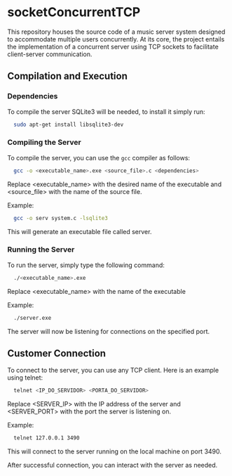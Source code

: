 # socketConcurrentTCP
This repository houses the source code of a music server system designed to accommodate multiple users concurrently. At its core, the project entails the implementation of a concurrent server using TCP sockets to facilitate client-server communication.

## Compilation and Execution

### Dependencies

To compile the server SQLite3 will be needed, to install it simply run:
```bash
  sudo apt-get install libsqlite3-dev
```

### Compiling the Server

To compile the server, you can use the `gcc` compiler as follows:
```bash
  gcc -o <executable_name>.exe <source_file>.c <dependencies>
```
Replace <executable_name> with the desired name of the executable and <source_file> with the name of the source file.

Example:
```bash
  gcc -o serv system.c -lsqlite3
```

This will generate an executable file called server.

### Running the Server
To run the server, simply type the following command:

```bash
  ./<executable_name>.exe
```
Replace <executable_name> with the name of the executable

Example:
```bash
  ./server.exe
```
The server will now be listening for connections on the specified port.

## Customer Connection
To connect to the server, you can use any TCP client. Here is an example using telnet:

```bash
  telnet <IP_DO_SERVIDOR> <PORTA_DO_SERVIDOR>
```
Replace <SERVER_IP> with the IP address of the server and <SERVER_PORT> with the port the server is listening on.

Example:
```bash
  telnet 127.0.0.1 3490
```
This will connect to the server running on the local machine on port 3490.

After successful connection, you can interact with the server as needed.